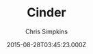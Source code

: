 ---
title: Cinder
github: https://github.com/chrissimpkins/cinder
demo: https://sourcefoundry.org/cinder/
author: Chris Simpkins
ssg:
  - MkDocs
cms:
  - Markdown
date: 2015-08-28T03:45:23.000Z
description: A clean, responsive MkDocs theme
draft: false
publish_date: '2015-08-28T03:45:23Z'
update_date: '2021-01-05T20:29:39Z'
github_star: 161
github_fork: 109
---